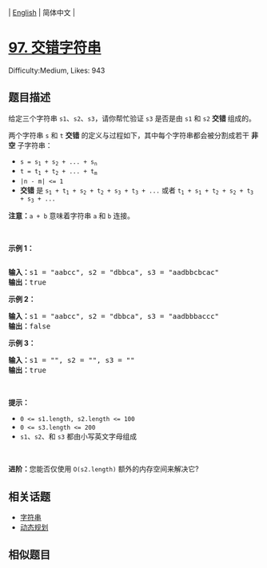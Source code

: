 
| [English](README_EN.md) | 简体中文 |

# [97. 交错字符串](https://leetcode.cn/problems/interleaving-string/)
Difficulty:Medium, Likes: 943

## 题目描述

<p>给定三个字符串&nbsp;<code>s1</code>、<code>s2</code>、<code>s3</code>，请你帮忙验证&nbsp;<code>s3</code>&nbsp;是否是由&nbsp;<code>s1</code>&nbsp;和&nbsp;<code>s2</code><em> </em><strong>交错 </strong>组成的。</p>

<p>两个字符串 <code>s</code> 和 <code>t</code> <strong>交错</strong> 的定义与过程如下，其中每个字符串都会被分割成若干 <strong>非空</strong> 子字符串：</p>

<ul>
	<li><code>s = s<sub>1</sub> + s<sub>2</sub> + ... + s<sub>n</sub></code></li>
	<li><code>t = t<sub>1</sub> + t<sub>2</sub> + ... + t<sub>m</sub></code></li>
	<li><code>|n - m| &lt;= 1</code></li>
	<li><strong>交错</strong> 是 <code>s<sub>1</sub> + t<sub>1</sub> + s<sub>2</sub> + t<sub>2</sub> + s<sub>3</sub> + t<sub>3</sub> + ...</code> 或者 <code>t<sub>1</sub> + s<sub>1</sub> + t<sub>2</sub> + s<sub>2</sub> + t<sub>3</sub> + s<sub>3</sub> + ...</code></li>
</ul>

<p><strong>注意：</strong><code>a + b</code> 意味着字符串 <code>a</code> 和 <code>b</code> 连接。</p>

<p>&nbsp;</p>

<p><strong>示例 1：</strong></p>
<img alt="" src="https://assets.leetcode.com/uploads/2020/09/02/interleave.jpg" />
<pre>
<strong>输入：</strong>s1 = "aabcc", s2 = "dbbca", s3 = "aadbbcbcac"
<strong>输出：</strong>true
</pre>

<p><strong>示例 2：</strong></p>

<pre>
<strong>输入：</strong>s1 = "aabcc", s2 = "dbbca", s3 = "aadbbbaccc"
<strong>输出：</strong>false
</pre>

<p><strong>示例 3：</strong></p>

<pre>
<strong>输入：</strong>s1 = "", s2 = "", s3 = ""
<strong>输出：</strong>true
</pre>

<p>&nbsp;</p>

<p><strong>提示：</strong></p>

<ul>
	<li><code>0 &lt;= s1.length, s2.length &lt;= 100</code></li>
	<li><code>0 &lt;= s3.length &lt;= 200</code></li>
	<li><code>s1</code>、<code>s2</code>、和 <code>s3</code> 都由小写英文字母组成</li>
</ul>

<p>&nbsp;</p>

<p><strong>进阶：</strong>您能否仅使用 <code>O(s2.length)</code> 额外的内存空间来解决它?</p>


## 相关话题

- [字符串](https://leetcode.cn/tag/string/)
- [动态规划](https://leetcode.cn/tag/dynamic-programming/)

## 相似题目

